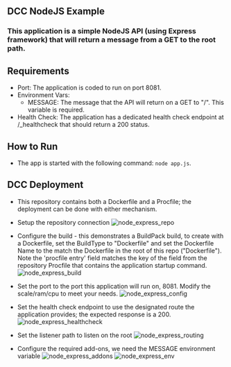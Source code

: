 ## DCC NodeJS Example
### This application is a simple NodeJS API (using Express framework) that will return a message from a GET to the root path.
## Requirements

* Port: The application is coded to run on port 8081.
* Environment Vars:
    * MESSAGE: The message that the API will return on a GET to "/".  This variable is required.
* Health Check: The application has a dedicated health check endpoint at /_healthcheck that should return a 200 status.
## How to Run
* The app is started with the following command: `node app.js`.
## DCC Deployment
* This repository contains both a Dockerfile and a Procfile; the deployment can be done with either mechanism.
  
* Setup the repository connection
![node_express_repo](https://user-images.githubusercontent.com/55393832/131186892-f4bb615c-84d3-4a27-8da2-a59573dc591e.jpg)

* Configure the build - this demonstrates a BuildPack build, to create with a Dockerfile, set the BuildType to "Dockerfile" and set the Dockerfile Name to the match the Dockerfile in the root of this repo ("Dockerfile").  Note the 'procfile entry' field matches the key of the field from the repository Procfile that contains the application startup command.
![node_express_build](https://user-images.githubusercontent.com/55393832/131187055-d7aa95b0-0593-465c-938e-9f1fab60395c.jpg)

* Set the port to the port this application will run on, 8081.  Modify the scale/ram/cpu to meet your needs.
![node_express_config](https://user-images.githubusercontent.com/55393832/131187421-1d1006df-c196-4be2-9aa9-87e62e634e7d.jpg)

* Set the health check endpoint to use the designated route the application provides; the expected response is a 200.
![node_express_healthcheck](https://user-images.githubusercontent.com/55393832/131187181-ed442ff3-6d2d-4e8f-ba42-0ede9a9a3068.jpg)

* Set the listener path to listen on the root
![node_express_routing](https://user-images.githubusercontent.com/55393832/131187239-d2dcb6ef-40ee-4b9f-b0d7-aa7f30355269.jpg)

* Configure the required add-ons, we need the MESSAGE environment variable
![node_express_addons](https://user-images.githubusercontent.com/55393832/131187315-2fa4d435-5026-4a61-bf8d-8a5b4dec6afa.jpg)
![node_express_env](https://user-images.githubusercontent.com/55393832/131187407-e37e27f5-4915-4bc9-9841-0539ce1f0995.jpg)



